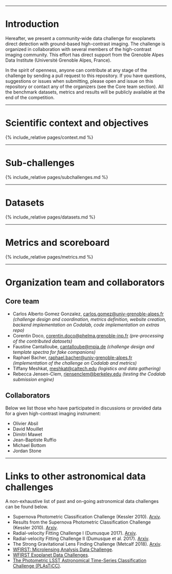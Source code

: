
---
# Introduction

Hereafter, we present a community-wide data challenge for exoplanets direct detection with ground-based high-contrast imaging. The challenge is organized in collaboration with several members of the high-contrast imaging community. This effort has direct support from the Grenoble Alpes Data Institute (Université Grenoble Alpes, France).

In the spirit of openness, anyone can contribute at any stage of the challenge by sending a pull request to this repository. If you have questions, suggestions or issues when submitting, please open and issue on this repository or contact any of the organizers (see the Core team section). All the benchmark datasets, metrics and results will be publicly available at the end of the competition.

---
# Scientific context and objectives
{% include_relative pages/context.md %}

---
# Sub-challenges
{% include_relative pages/subchallenges.md %}

---
# Datasets
{% include_relative pages/datasets.md %}

---
# Metrics and scoreboard
{% include_relative pages/metrics.md %}

---
# Organization team and collaborators

## Core team

* Carlos Alberto Gomez Gonzalez, <carlos.gomez@univ-grenoble-alpes.fr> *(challenge design and coordination, metrics definition, website creation, backend implementation on Codalab, code implementation on extras repo)*
* Corentin Doco, <corentin.doco@phelma.grenoble-inp.fr> *(pre-processing of the contributed datasets)*
* Faustine Cantalloube, <cantalloube@mpia.de>  *(challenge design and template spectra for fake companions)*
* Raphael Bacher, <raphael.bacher@univ-grenoble-alpes.fr> *(implementation of the challenge on Codalab and metrics)*
* Tiffany Meshkat, <meshkat@caltech.edu> *(logistics and data gathering)*
* Rebecca Jensen-Clem, <rjensenclem@berkeley.edu> *(testing the Codalab submission engine)*

## Collaborators

Below we list those who have participated in discussions or provided data for a given high-contrast imaging instrument:
* Olivier Absil
* David Mouillet
* Dimitri Mawet
* Jean-Baptiste Ruffio
* Michael Bottom
* Jordan Stone

---
# Links to other astronomical data challenges
A non-exhaustive list of past and on-going astronomical data challenges can be found below.

* Supernova Photometric Classification Challenge (Kessler 2010). [Arxiv](https://arxiv.org/abs/1001.5210).
* Results from the Supernova Photometric Classification Challenge (Kessler 2010). [Arxiv](https://arxiv.org/abs/1008.1024).
* Radial-velocity Fitting Challenge I (Dumusque 2017). [Arxiv](https://arxiv.org/abs/1607.06487).
* Radial-velocity Fitting Challenge II (Dumusque et al. 2017). [Arxiv](https://arxiv.org/abs/1609.03674).
* The Strong Gravitational Lens Finding Challenge (Metcalf 2018). [Arxiv](https://arxiv.org/abs/1802.03609).
* [WFIRST: Microlensing Analysis Data Challenge](http://microlensing-source.org/).
* [WFIRST Exoplanet Data Challenges](https://wfirst.ipac.caltech.edu/sims/CGI_Data_Challenges.html).
* [The Photometric LSST Astronomical Time-Series Classification Challenge (PLAsTiCC)](https://plasticcblog.wordpress.com/).


